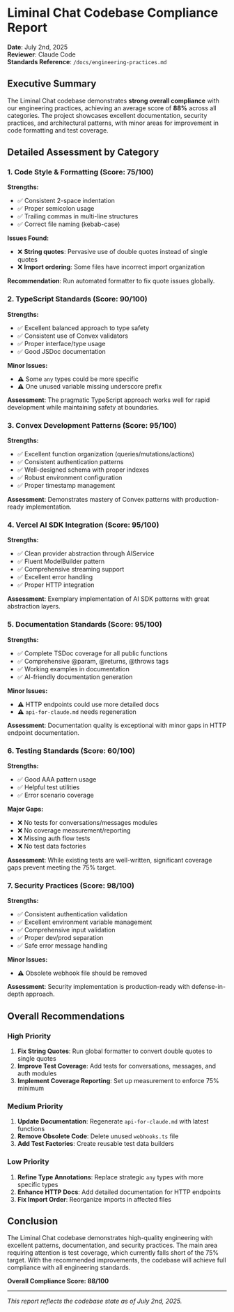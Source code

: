 # Liminal Chat Codebase Compliance Report

**Date**: July 2nd, 2025  
**Reviewer**: Claude Code  
**Standards Reference**: `/docs/engineering-practices.md`

## Executive Summary

The Liminal Chat codebase demonstrates **strong overall compliance** with our engineering practices, achieving an average score of **88%** across all categories. The project showcases excellent documentation, security practices, and architectural patterns, with minor areas for improvement in code formatting and test coverage.

## Detailed Assessment by Category

### 1. Code Style & Formatting (Score: 75/100)

**Strengths:**
- ✅ Consistent 2-space indentation
- ✅ Proper semicolon usage
- ✅ Trailing commas in multi-line structures
- ✅ Correct file naming (kebab-case)

**Issues Found:**
- ❌ **String quotes**: Pervasive use of double quotes instead of single quotes
- ❌ **Import ordering**: Some files have incorrect import organization

**Recommendation**: Run automated formatter to fix quote issues globally.

### 2. TypeScript Standards (Score: 90/100)

**Strengths:**
- ✅ Excellent balanced approach to type safety
- ✅ Consistent use of Convex validators
- ✅ Proper interface/type usage
- ✅ Good JSDoc documentation

**Minor Issues:**
- ⚠️ Some `any` types could be more specific
- ⚠️ One unused variable missing underscore prefix

**Assessment**: The pragmatic TypeScript approach works well for rapid development while maintaining safety at boundaries.

### 3. Convex Development Patterns (Score: 95/100)

**Strengths:**
- ✅ Excellent function organization (queries/mutations/actions)
- ✅ Consistent authentication patterns
- ✅ Well-designed schema with proper indexes
- ✅ Robust environment configuration
- ✅ Proper timestamp management

**Assessment**: Demonstrates mastery of Convex patterns with production-ready implementation.

### 4. Vercel AI SDK Integration (Score: 95/100)

**Strengths:**
- ✅ Clean provider abstraction through AIService
- ✅ Fluent ModelBuilder pattern
- ✅ Comprehensive streaming support
- ✅ Excellent error handling
- ✅ Proper HTTP integration

**Assessment**: Exemplary implementation of AI SDK patterns with great abstraction layers.

### 5. Documentation Standards (Score: 95/100)

**Strengths:**
- ✅ Complete TSDoc coverage for all public functions
- ✅ Comprehensive @param, @returns, @throws tags
- ✅ Working examples in documentation
- ✅ AI-friendly documentation generation

**Minor Issues:**
- ⚠️ HTTP endpoints could use more detailed docs
- ⚠️ `api-for-claude.md` needs regeneration

**Assessment**: Documentation quality is exceptional with minor gaps in HTTP endpoint documentation.

### 6. Testing Standards (Score: 60/100)

**Strengths:**
- ✅ Good AAA pattern usage
- ✅ Helpful test utilities
- ✅ Error scenario coverage

**Major Gaps:**
- ❌ No tests for conversations/messages modules
- ❌ No coverage measurement/reporting
- ❌ Missing auth flow tests
- ❌ No test data factories

**Assessment**: While existing tests are well-written, significant coverage gaps prevent meeting the 75% target.

### 7. Security Practices (Score: 98/100)

**Strengths:**
- ✅ Consistent authentication validation
- ✅ Excellent environment variable management
- ✅ Comprehensive input validation
- ✅ Proper dev/prod separation
- ✅ Safe error message handling

**Minor Issues:**
- ⚠️ Obsolete webhook file should be removed

**Assessment**: Security implementation is production-ready with defense-in-depth approach.

## Overall Recommendations

### High Priority
1. **Fix String Quotes**: Run global formatter to convert double quotes to single quotes
2. **Improve Test Coverage**: Add tests for conversations, messages, and auth modules
3. **Implement Coverage Reporting**: Set up measurement to enforce 75% minimum

### Medium Priority
1. **Update Documentation**: Regenerate `api-for-claude.md` with latest functions
2. **Remove Obsolete Code**: Delete unused `webhooks.ts` file
3. **Add Test Factories**: Create reusable test data builders

### Low Priority
1. **Refine Type Annotations**: Replace strategic `any` types with more specific types
2. **Enhance HTTP Docs**: Add detailed documentation for HTTP endpoints
3. **Fix Import Order**: Reorganize imports in affected files

## Conclusion

The Liminal Chat codebase demonstrates high-quality engineering with excellent patterns, documentation, and security practices. The main area requiring attention is test coverage, which currently falls short of the 75% target. With the recommended improvements, the codebase will achieve full compliance with all engineering standards.

**Overall Compliance Score: 88/100**

---

*This report reflects the codebase state as of July 2nd, 2025.*